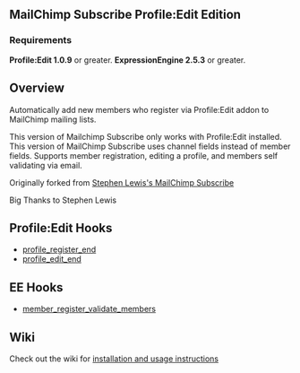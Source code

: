 ## MailChimp Subscribe Profile:Edit Edition

### Requirements

**Profile:Edit 1.0.9** or greater.
**ExpressionEngine 2.5.3** or greater.

## Overview

Automatically add new members who register via Profile:Edit addon to MailChimp mailing lists.

This version of Mailchimp Subscribe only works with Profile:Edit installed. This version of MailChimp Subscribe uses channel fields instead of member fields. Supports member registration, editing a profile, and members self validating via email.

Originally forked from [Stephen Lewis's MailChimp Subscribe][fork_src]

Big Thanks to Stephen Lewis

## Profile:Edit Hooks

* [profile\_register\_end][pe_hook1]
* [profile\_edit\_end][pe_hook2]

## EE Hooks

* [member\_register\_validate\_members][ee_hook1]

## Wiki

Check out the wiki for [installation and usage instructions][wiki]

[wiki]: https://github.com/experience/mailchimp_subscribe.ee_addon/wiki/ "View the documentation"
[fork_src]: https://github.com/experience/mailchimp_subscribe.ee_addon/ "Stephen Lewis's MailChimp Subscribe"
[pe_hook1]: http://mightybigrobot.com/docs/profile-edit/#profile_register_end "profile_register_end"
[pe_hook2]: http://mightybigrobot.com/docs/profile-edit/#profile_edit_end "profile_edit_end"
[ee_hook1]: http://ellislab.com/expressionengine/user-guide/development/extension_hooks/module/member_register/#id4 "member_register_validate_members"
